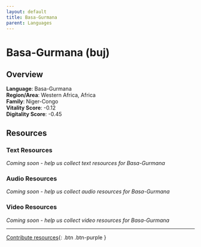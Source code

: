 ```yaml
---
layout: default
title: Basa-Gurmana
parent: Languages
---
```


# Basa-Gurmana (buj)

## Overview

**Language**: Basa-Gurmana  
**Region/Area**: Western Africa, Africa  
**Family**: Niger-Congo  
**Vitality Score**: -0.12  
**Digitality Score**: -0.45  

## Resources

### Text Resources
*Coming soon - help us collect text resources for Basa-Gurmana*

### Audio Resources
*Coming soon - help us collect audio resources for Basa-Gurmana*

### Video Resources
*Coming soon - help us collect video resources for Basa-Gurmana*

---

[Contribute resources](https://fairtrain.github.io/){: .btn .btn-purple }
